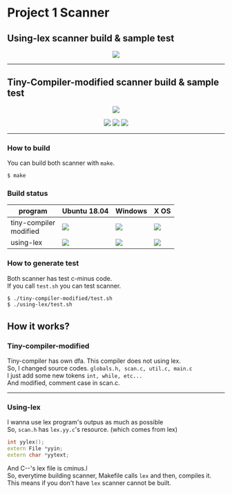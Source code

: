 # Project 1 Scanner

## Using-lex scanner build & sample test
<p align=center>
<img src="https://user-images.githubusercontent.com/35682872/46450970-0c1a2d80-c7cf-11e8-8f8c-153d5c7acb11.gif"/>
</p>

********************************

## Tiny-Compiler-modified scanner build & sample test
<p align=center>
<img src="https://user-images.githubusercontent.com/35682872/46450968-0b819700-c7cf-11e8-9f0a-b014f6afc345.gif"/>
</p>

<p align=center>
<img src="https://img.shields.io/badge/gcc-5.xx-green.svg"/>
<img src="https://img.shields.io/badge/dependencies-make-green.svg"/>
<img src="https://img.shields.io/badge/dependencies-lex-green.svg"/>
</p>

**************************

### How to build
You can build both scanner with `make`.

```bash
$ make
```

### Build status

|program | Ubuntu 18.04 | Windows | X OS |
|----  |   ----   | ---- | ---- |
|tiny-compiler<br>modified|  <img src="https://img.shields.io/badge/build-passing-green.svg"/> | <img src="https://img.shields.io/badge/build-failure-red.svg"/> | <img src="https://img.shields.io/badge/build-failure-red.svg"/>  |
| using-lex | <img src="https://img.shields.io/badge/build-passing-green.svg"/> | <img src="https://img.shields.io/badge/build-failure-red.svg"/> | <img src="https://img.shields.io/badge/build-failure-red.svg"/>  |



### How to generate test
Both scanner has test c-minus code. <br> If you call `test.sh` you can test scanner.
```bash
$ ./tiny-compiler-modified/test.sh
$ ./using-lex/test.sh
```

## How it works?
### Tiny-compiler-modified
Tiny-compiler has own dfa. This compiler does not using lex.<br>
So, I changed source codes. 
`globals.h, scan.c, util.c, main.c`<br>
I just add some new tokens `int, while, etc...` <br>
And modified, comment case in scan.c. <br>

*****************************
### Using-lex
I wanna use lex program's outpus as much as possible<br>
So, `scan.h` has `lex.yy.c`'s resource. (which comes from lex) <br>
```cpp
int yylex();
extern File *yyin;
extern char *yytext;
```
And C--'s lex file is cminus.l <br>
So, everytime building scanner, Makefile calls `lex` and then, compiles it.<br>
This means if you don't have `lex` scanner cannot be built.<br>

